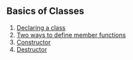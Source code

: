 ## Basics of Classes

1. [Declaring a class](box.cpp)
2. [Two ways to define member functions](memberFunctions.cpp)
3. [Constructor](constructor.cpp)
4. [Destructor](destructor.cpp)